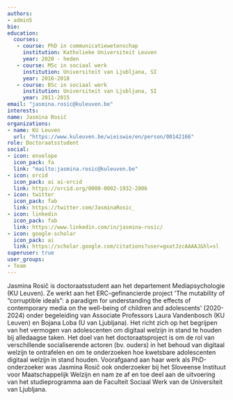 ```yaml
---
authors:
- admin5
bio: 
education:
  courses:
   - course: PhD in communicatiewetenschap
     institution: Katholieke Universiteit Leuven
     year: 2020 - heden
   - course: MSc in sociaal werk
     institution: Universiteit van Ljubljana, SI
     year: 2016-2018
   - course: BSc in sociaal werk
     institution: Universiteit van Ljubljana, SI
     year: 2011-2015
email: "jasmina.rosic@kuleuven.be"
interests:
name: Jasmina Rosič
organizations:
- name: KU Leuven
  url: "https://www.kuleuven.be/wieiswie/en/person/00142166"
role: Doctoraatsstudent
social:
- icon: envelope
  icon_pack: fa
  link: "mailto:jasmina.rosic@kuleuven.be"
- icon: orcid
  icon_pack: ai ai-orcid
  link: https://orcid.org/0000-0002-1932-2806
- icon: twitter
  icon_pack: fab
  link: https://twitter.com/JasminaRosic_
- icon: linkedin
  icon_pack: fab
  link: https://www.linkedin.com/in/jasmina-rosic/
- icon: google-scholar
  icon_pack: ai
  link: https://scholar.google.com/citations?user=gxatJzcAAAAJ&hl=sl
superuser: true
user_groups:
- Team
---
```


Jasmina Rosič is doctoraatsstudent aan het departement Mediapsychologie (KU Leuven). Ze werkt aan het ERC-gefinancierde project 'The mutability of “corruptible ideals”: a paradigm for understanding the effects of contemporary media on the well-being of children and adolescents' (2020-2024) onder begeleiding van Associate Professors Laura Vandenbosch (KU Leuven) en Bojana Loba (U van Ljubljana). Het richt zich op het begrijpen van het vermogen van adolescenten om digitaal welzijn in stand te houden bij alledaagse taken. Het doel van het doctoraatsproject is om de rol van verschillende socialiserende actoren (bv. ouders) in het behoud van digitaal welzijn te ontrafelen en om te onderzoeken hoe kwetsbare adolescenten digitaal welzijn in stand houden. Voorafgaand aan haar werk als PhD-onderzoeker was Jasmina Rosič ook onderzoeker bij het Sloveense Instituut voor Maatschappelijk Welzijn en nam ze af en toe deel aan de uitvoering van het studieprogramma aan de Faculteit Sociaal Werk van de Universiteit van Ljubljana.